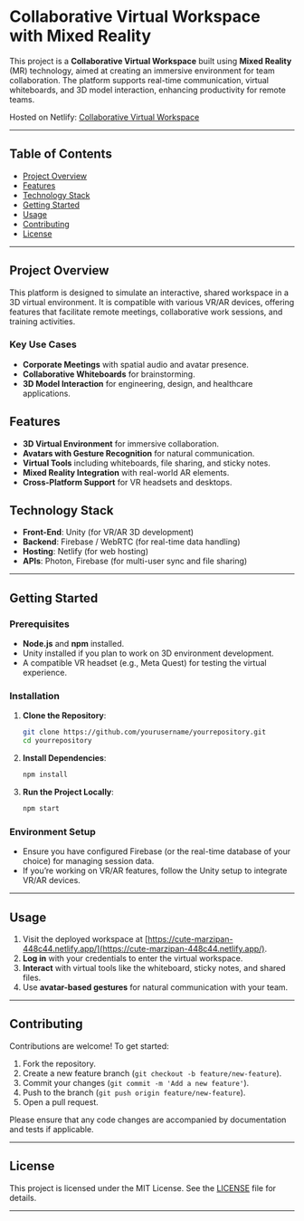 

# Collaborative Virtual Workspace with Mixed Reality

This project is a **Collaborative Virtual Workspace** built using **Mixed Reality** (MR) technology, aimed at creating an immersive environment for team collaboration. The platform supports real-time communication, virtual whiteboards, and 3D model interaction, enhancing productivity for remote teams.

Hosted on Netlify: [Collaborative Virtual Workspace](https://cute-marzipan-448c44.netlify.app/)

---

## Table of Contents

- [Project Overview](#project-overview)
- [Features](#features)
- [Technology Stack](#technology-stack)
- [Getting Started](#getting-started)
- [Usage](#usage)
- [Contributing](#contributing)
- [License](#license)

---

## Project Overview

This platform is designed to simulate an interactive, shared workspace in a 3D virtual environment. It is compatible with various VR/AR devices, offering features that facilitate remote meetings, collaborative work sessions, and training activities.

### Key Use Cases
- **Corporate Meetings** with spatial audio and avatar presence.
- **Collaborative Whiteboards** for brainstorming.
- **3D Model Interaction** for engineering, design, and healthcare applications.

## Features

- **3D Virtual Environment** for immersive collaboration.
- **Avatars with Gesture Recognition** for natural communication.
- **Virtual Tools** including whiteboards, file sharing, and sticky notes.
- **Mixed Reality Integration** with real-world AR elements.
- **Cross-Platform Support** for VR headsets and desktops.

## Technology Stack

- **Front-End**: Unity (for VR/AR 3D development)
- **Backend**: Firebase / WebRTC (for real-time data handling)
- **Hosting**: Netlify (for web hosting)
- **APIs**: Photon, Firebase (for multi-user sync and file sharing)

---

## Getting Started

### Prerequisites
- **Node.js** and **npm** installed.
- Unity installed if you plan to work on 3D environment development.
- A compatible VR headset (e.g., Meta Quest) for testing the virtual experience.

### Installation

1. **Clone the Repository**:
   ```bash
   git clone https://github.com/yourusername/yourrepository.git
   cd yourrepository
   ```

2. **Install Dependencies**:
   ```bash
   npm install
   ```

3. **Run the Project Locally**:
   ```bash
   npm start
   ```

### Environment Setup

- Ensure you have configured Firebase (or the real-time database of your choice) for managing session data.
- If you’re working on VR/AR features, follow the Unity setup to integrate VR/AR devices.

---

## Usage

1. Visit the deployed workspace at [https://cute-marzipan-448c44.netlify.app/](https://cute-marzipan-448c44.netlify.app/).
2. **Log in** with your credentials to enter the virtual workspace.
3. **Interact** with virtual tools like the whiteboard, sticky notes, and shared files.
4. Use **avatar-based gestures** for natural communication with your team.

---

## Contributing

Contributions are welcome! To get started:

1. Fork the repository.
2. Create a new feature branch (`git checkout -b feature/new-feature`).
3. Commit your changes (`git commit -m 'Add a new feature'`).
4. Push to the branch (`git push origin feature/new-feature`).
5. Open a pull request.

Please ensure that any code changes are accompanied by documentation and tests if applicable.

---

## License

This project is licensed under the MIT License. See the [LICENSE](LICENSE) file for details.

--- 

